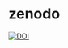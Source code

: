# zenodo

[![DOI](https://zenodo.org/badge/DOI/10.5281/zenodo.8112587.svg)](https://doi.org/10.5281/zenodo.8112587)
